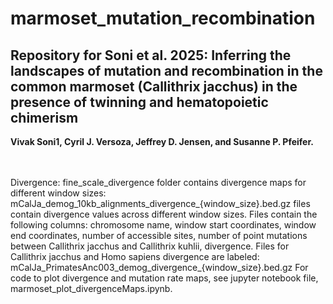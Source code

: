 # marmoset_mutation_recombination
<h2><b>Repository for Soni et al. 2025: Inferring the landscapes of mutation and recombination in the common marmoset (Callithrix jacchus) in the presence of twinning and hematopoietic chimerism </h2></b> 
<b>Vivak Soni1, Cyril J. Versoza, Jeffrey D. Jensen, and Susanne P. Pfeifer.</b>

<br></br>
Divergence: fine_scale_divergence folder contains divergence maps for different window sizes: mCalJa_demog_10kb_alignments_divergence_{window_size}.bed.gz files contain divergence values across different window sizes. Files contain the following columns: chromosome name, window start coordinates, window end coordinates, number of accessible sites, number of point mutations between Callithrix jacchus and Callithrix kuhlii, divergence. Files for Callithrix jacchus and Homo sapiens divergence are labeled: mCalJa_PrimatesAnc003_demog_divergence_{window_size}.bed.gz For code to plot divergence and mutation rate maps, see jupyter notebook file, marmoset_plot_divergenceMaps.ipynb.

